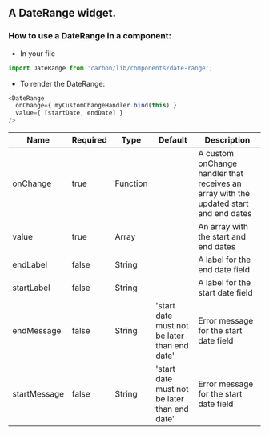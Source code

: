 ## A DateRange widget.

### How to use a DateRange in a component:

* In your file

```javascript
import DateRange from 'carbon/lib/components/date-range';
```

* To render the DateRange:

```javascript
<DateRange
  onChange={ myCustomChangeHandler.bind(this) }
  value={ [startDate, endDate] }
/>
```

| Name          | Required | Type      | Default        | Description   |
| ------------- |  ------- |  -------- | -------------- | ------------- |
| onChange      | true     | Function  |                | A custom onChange handler that receives an array with the updated start and end dates |
| value         | true     | Array     |                | An array with the start and end dates |
| endLabel      | false    | String    |                | A label for the end date field |
| startLabel    | false    | String    |                | A label for the start date field |
| endMessage    | false    | String    | 'start date must not be later than end date' | Error message for the start date field  |
| startMessage  | false    | String    | 'start date must not be later than end date' | Error message for the start date field  |  
